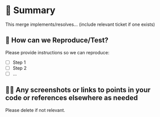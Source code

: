 # 🍠 Summary

This merge implements/resolves... (include relevant ticket if one exists)

## 🦦 How can we Reproduce/Test?

Please provide instructions so we can reproduce:

- [ ] Step 1
- [ ] Step 2
- [ ] ...

## 🧙‍♂️ Any screenshots or links to points in your code or references elsewhere as needed

Please delete if not relevant.
